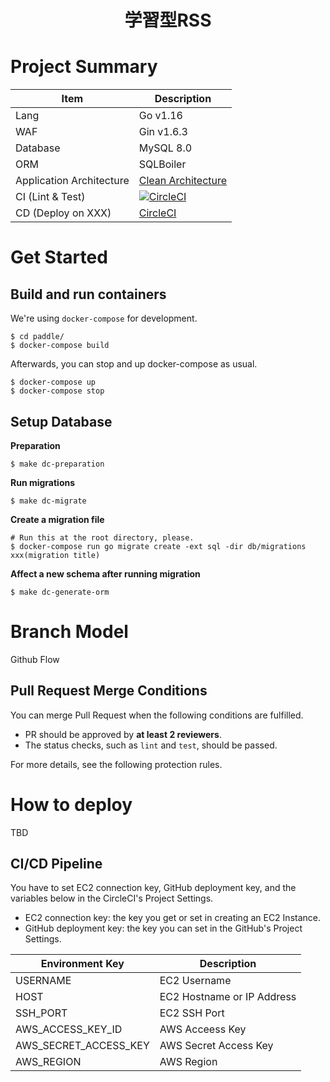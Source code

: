 <h1 align="center">学習型RSS</h1>

# Project Summary

| Item                     | Description                                                                                                           |
| ------------------------ | --------------------------------------------------------------------------------------------------------------------- |
| Lang                     | Go v1.16                                                                                                              |
| WAF                      | Gin v1.6.3                                                                                                            |
| Database                 | MySQL 8.0                                                                                                             |
| ORM                      | SQLBoiler                                                                                                             |
| Application Architecture | [Clean Architecture](https://blog.cleancoder.com/uncle-bob/2012/08/13/the-clean-architecture.html)                    |
| CI (Lint & Test)         | [![CircleCI](https://circleci.com/gh/ChubachiPT21/paddle.svg?style=svg)](https://circleci.com/gh/ChubachiPT21/paddle) |
| CD (Deploy on XXX)       | [CircleCI](https://circleci.com/)                                                                                     |

# Get Started

## Build and run containers

We're using `docker-compose` for development.

```
$ cd paddle/
$ docker-compose build
```

Afterwards, you can stop and up docker-compose as usual.

```
$ docker-compose up
$ docker-compose stop
```

## Setup Database

**Preparation**

```
$ make dc-preparation
```

**Run migrations**

```
$ make dc-migrate
```

**Create a migration file**

```
# Run this at the root directory, please.
$ docker-compose run go migrate create -ext sql -dir db/migrations xxx(migration title)
```

**Affect a new schema after running migration**

```
$ make dc-generate-orm
```

# Branch Model

Github Flow

## Pull Request Merge Conditions

You can merge Pull Request when the following conditions are fulfilled.

- PR should be approved by **at least 2 reviewers**.
- The status checks, such as `lint` and `test`, should be passed.

For more details, see the following protection rules.

# How to deploy

TBD

## CI/CD Pipeline

You have to set EC2 connection key, GitHub deployment key, and the variables below in the CircleCI's Project Settings.

- EC2 connection key: the key you get or set in creating an EC2 Instance.
- GitHub deployment key: the key you can set in the GitHub's Project Settings.

| Environment Key                 | Description                                                               |
| ------------------------------- | ------------------------------------------------------------------------- |
| USERNAME                        | EC2 Username                                                              |
| HOST                            | EC2 Hostname or IP Address                                                |
| SSH_PORT                        | EC2 SSH Port                                                              |
| AWS_ACCESS_KEY_ID               | AWS Acceess Key                                                           |
| AWS_SECRET_ACCESS_KEY           | AWS Secret Access Key                                                     |
| AWS_REGION                      | AWS Region                                                                |
